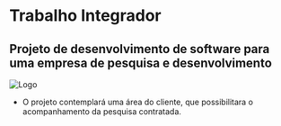 # Trabalho Integrador

## Projeto de desenvolvimento de software para uma empresa de pesquisa e desenvolvimento

![Logo]()

- O projeto contemplará uma área do cliente, que possibilitara o acompanhamento da pesquisa contratada.






